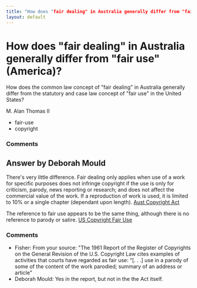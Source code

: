 ```yaml
---
title: "How does "fair dealing" in Australia generally differ from "fair use" (America)?"
layout: default
---
```

How does "fair dealing" in Australia generally differ from "fair use" (America)?
=====================
How does the common law concept of "fair dealing" in Australia generally
differ from the statutory and case law concept of "fair use" in the
United States?

M. Alan Thomas II

<ul class="tags"><li class="tag">fair-use</li><li class="tag">copyright</li></ul>

### Comments ###


Answer by Deborah Mould
----------------
There's very little difference. Fair dealing only applies when use of a
work for specific purposes does not infringe copyright if the use is
only for criticism, parody, news reporting or research; and does not
affect the commercial value of the work. If a reproduction of work is
used, it is limited to 10% or a single chapter (dependant upon length).
[Aust Copyright
Act](http://www.austlii.edu.au/au/legis/cth/consol_act/ca1968133/s40.html)

The reference to fair use appears to be the same thing, although there
is no reference to parody or satire. [US Copyright Fair
Use](http://www.copyright.gov/fls/fl102.html)

### Comments ###
* Fisher: From your source: "The 1961 Report of the Register of Copyrights on the
General Revision of the U.S. Copyright Law cites examples of activities
that courts have regarded as fair use: “[. . .] use in a parody of some
of the content of the work parodied; summary of an address or article"
* Deborah Mould: Yes in the report, but not in the the Act itself.

